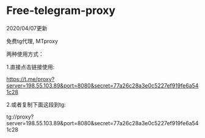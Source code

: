 # Free-telegram-proxy
2020/04/07更新

免费tg代理, MTproxy

两种使用方式：

1.直接点击链接使用: 

https://t.me/proxy?server=198.55.103.89&port=8080&secret=77a26c28a3e0c5227ef919fe6a541c28

2.或者复制下面这段到tg:

tg://proxy?server=198.55.103.89&port=8080&secret=77a26c28a3e0c5227ef919fe6a541c28
